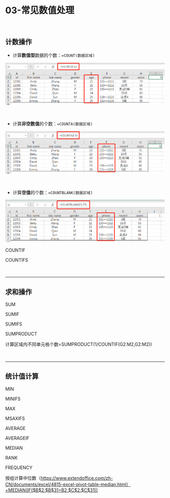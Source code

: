 # 03-常见数值处理

<br/>

## 计数操作

- 计算**数值型**数据的个数：`=COUNT(数据区域)`

![](images/COUNT.png)

<br/>

- 计算**非空数值**的个数：`=COUNTA(数据区域)`

![](images/COUNTA.png)

<br/>

- 计算**空值**的个数：`=COUNTBLANK(数据区域)`

![](images/COUNTBLANK.png)



COUNTIF

COUNTIFS



<br/>

------

## 求和操作

SUM

SUMIF

SUMIFS

SUMPRODUCT

计算区域内不同单元格个数=SUMPRODUCT(1/COUNTIF(G2:M2,G2:M2))



<br/>

------

## 统计值计算

MIN

MINIFS

MAX

MSAXIFS

AVERAGE

AVERAGEIF

MEDIAN

RANK

FREQUENCY

按组计算中位数（https://www.extendoffice.com/zh-CN/documents/excel/4815-excel-pivot-table-median.html）=MEDIAN(IF($B$2:$B$31=B2,$C$2:$C$31))



